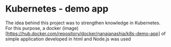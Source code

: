 # Kubernetes - demo app

The idea behind this project was to strengthen knowledge in Kubernetes. For this purpose, a docker (image)[https://hub.docker.com/repository/docker/nanajanashia/k8s-demo-app] of simple application developed in html and Node.js was used
